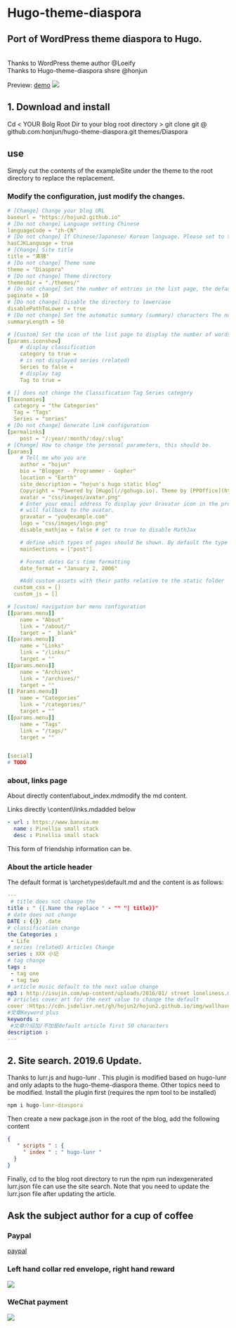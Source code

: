 # Hugo-theme-diaspora
## Port of WordPress theme diaspora to Hugo. 
<br>
Thanks to WordPress theme author @Loeify<br>
Thanks to Hugo-theme-diaspora shsre @honjun

Preview: [demo](https://diaspora.hojun.cn/)
![](https://cdn.jsdelivr.net/gh/hojun2/hojun2.github.io/img/diaspora.jpg)


## 1. Download and install
Cd  < YOUR Bolg Root Dir to your blog root directory > 
git clone git @ github.com:honjun/hugo-theme-diaspora.git themes/Diaspora
## use
Simply cut the contents of the exampleSite under the theme to the root directory to replace the replacement.

### Modify the configuration, just modify the changes.
```yml
# [Change] Change your blog URL 
baseurl = "https://hojun2.github.io" 
# [Do not change] Language setting Chinese 
languageCode = "zh-CN" 
# [Do not change] If Chinese/Japanese/ Korean language. Please set to true in order for .Summary and .WordCount to execute correctly. 
hasCJKLanguage = true 
# [Change] Site title 
title = "素锦" 
# [Do not change] Theme name 
theme = "Diaspora" 
# [Do not change] Theme directory 
themesDir = "./themes/" 
# [Do not change] Set the number of entries in the list page, the default 10 
paginate = 10 
# [Do not change] Disable the directory to lowercase 
disablePathToLower = true 
# [Do not change] Set the automatic summary (summary) characters The number is 50. If the article description is empty, the summary will automatically use the first 50 characters of the article as the summary. 
summaryLength = 50 

# [Custom] Set the icon of the list page to display the number of words in the default display true/false display / not display
[params.iconshow] 
    # display classification 
    category to true = 
    # is not displayed series (related) 
    Series to false = 
    # display tag 
    Tag to true = 

# [] does not change the Classification Tag Series category 
[Taxonomies] 
  category = "the Categories" 
  Tag = "Tags" 
  Series = "series" 
# [Do not change] Generate link configuration 
[permalinks] 
    post = "/:year/:month/:day/:slug" 
# [Change] How to change the personal parameters, this should be. 
[params] 
    # Tell me who you are 
    author = "hojun" 
    bio = "Blogger - Programmer - Gopher" 
    location = "Earth" 
    site_description = "hojun's hugo static blog"
    Copyright = "Powered by [Hugo](//gohugo.io). Theme by [PPOffice](http://github.com/ppoffice)." 
    avatar = "css/images/avatar.png" 
    # Enter your email address To display your Gravatar icon in the profile. If not set the theme 
    # will fallback to the avatar. 
    gravatar = "you@example.com" 
    logo = "css/images/logo.png" 
    disable_mathjax = false # set to true to disable MathJax 

    # define which types of pages should be shown. By default the type with the most regular pages 
    mainSections = ["post"] 

    # Format dates Go's time formatting 
    date_format = "January 2, 2006" 

    #Add custom assets with their paths relative to the static folder 
  custom_css = [] 
  custom_js = [] 

# [custom] navigation bar menu configuration 
[[params.menu]] 
    name = "About" 
    link = "/about/" 
    target = " _blank" 
[[params.menu]] 
    name = "Links" 
    link = "/links/" 
    target = "" 
[[params.menu]] 
    name = "Archives" 
    link = "/archives/" 
    target = "" 
[[ Params.menu]] 
    name = "Categories" 
    link = "/categories/" 
    target = "" 
[[params.menu]] 
    name = "Tags" 
    link = "/tags/" 
    target = "" 


[social] 
# TODO
```
### about, links page 
About directly content\about\_index.mdmodify the md content.

Links directly \content\links.mdadded below
```yml
- url : https://www.banxia.me 
  name : Pinellia small stack 
  desc : Pinellia small stack
```
This form of friendship information can be.

### About the article header
The default format is \archetypes\default.md and the content is as follows:

```yml
---
 # title does not change the 
title : " {{.Name the replace " - "" "| title}}" 
# date does not change 
DATE : {{}} .date 
# classification change 
the Categories : 
 - Life 
# series (related) Articles Change 
series : XXX 小记
# tag change 
tags : 
 - tag one 
 - tag two 
# article music default to the next value change 
mp3 : http://isujin.com/wp-content/uploads/2016/01/ street loneliness.mp3 ? _ = 1 
# articles cover art for the next value to change the default 
cover :Https://cdn.jsdelivr.net/gh/hojun2/hojun2.github.io/img/wallhaven-672007-2.jpg 
#文章Keyword plus 
keywords :
 #文章介绍加/不加是default article first 50 characters 
description : 
---
```
## 2. Site search. 2019.6 Update.  
Thanks to lurr.js and hugo-lunr . This plugin is modified based on hugo-lunr and only adapts to the hugo-theme-diaspora theme. Other topics need to be modified. Install the plugin first (requires the npm tool to be installed)
```cmd
npm i hugo-lunr-diaspora
```
Then create a new package.json in the root of the blog, add the following content
```json
{
   " scripts " : {
     " index " : " hugo-lunr " 
  } 
}
```
Finally, cd to the blog root directory to run the npm run indexgenerated lurr.json file can use the site search. Note that you need to update the lurr.json file after updating the article.

## Ask the subject author for a cup of coffee
### Paypal
[paypal](https://www.paypal.me/hojuncn)
### Left hand collar red envelope, right hand reward
![](https://cdn.jsdelivr.net/gh/honjun/cdn@1.8/img/custom/donate/AliPayQRsmall.jpg)
### WeChat payment
![](https://cdn.jsdelivr.net/gh/honjun/cdn@1.8/img/custom/donate/WeChanSQsmall.jpg)